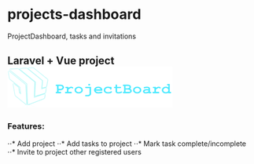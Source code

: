 # projects-dashboard
ProjectDashboard, tasks and invitations

## Laravel + Vue project ![alt text][logo]

[logo]: https://github.com/usava/projects-dashboard/blob/master/public/images/pb_logo.png "Project Dashboard"

### Features:
⋅⋅* Add project
⋅⋅* Add tasks to project
⋅⋅* Mark task complete/incomplete
⋅⋅* Invite to project other registered users
